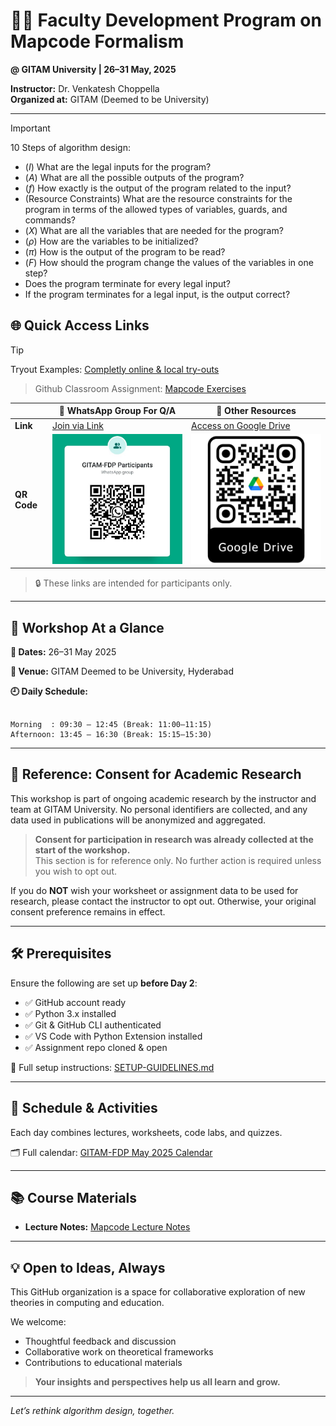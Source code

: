 
# 👨‍🏫 Faculty Development Program on Mapcode Formalism  
**@ GITAM University | 26–31 May, 2025**

<!-- ![Optional Banner](https://github.com/algodynamics-teaching/.github/raw/main/assets/banner.jpg) -->

**Instructor:** Dr. Venkatesh Choppella  
**Organized at:** GITAM (Deemed to be University)

---

> [!IMPORTANT]
> 10 Steps of algorithm design:
>  - $(I)$ What are the legal inputs for the program?
>  - $(A)$ What are all the possible outputs of the program?
>  - $(f)$ How exactly is the output of the program related to the input?
>  - (Resource Constraints) What are the resource constraints for the program in terms of the allowed types of variables, guards, and commands?
>  - $(X)$ What are all the variables that are needed for the program?
>  - $(\rho)$ How are the variables to be initialized?
>  - $(\pi)$ How is the output of the program to be read?
>  - $(F)$ How should the program change the values of the variables in one step?
>  - Does the program terminate for every legal input?
>  - If the program terminates for a legal input, is the output correct?


## 🌐 Quick Access Links

> [!TIP]
> Tryout Examples: [Completly online & local try-outs](https://algodynamics-teaching.github.io/exercise-on-web/lab/index.html)

> Github Classroom Assignment: [Mapcode Exercises](https://classroom.github.com/a/eJfmm8iE)

|                | 📱 WhatsApp Group For Q/A                                                                               | 📁 Other Resources                                                                                                                        |
|----------------|--------------------------------------------------------------------------------------------------------------------------|-------------------------------------------------------------------------------------------------------------------------------------------|
| **Link**       | [Join via Link](https://chat.whatsapp.com/H7jGAGg83Ci0EJxFqGsnAI)                                                        | [Access on Google Drive](https://drive.google.com/drive/folders/1d-edAeLWzPGz0nRxBU1ZHY5lDQRJm-T8?usp=sharing)                           |
| **QR Code**    | <img src="https://github.com/algodynamics-teaching/.github/blob/main/assets/whatsapp-participants-qr.jpg?raw=true" alt="Whatsapp QR" style="max-height: 400px;"/>                                       | <img src="https://github.com/algodynamics-teaching/.github/blob/main/assets/google-drive-qr.png?raw=true" alt="Drive QR" style="max-height: 400px;"/>                                                                   |
> 🔒 These links are intended for participants only.


---

## 🧭 Workshop At a Glance

**📅 Dates:** 26–31 May 2025

**📍 Venue:** GITAM Deemed to be University, Hyderabad

**🕘 Daily Schedule:**
```

Morning  : 09:30 – 12:45 (Break: 11:00–11:15)
Afternoon: 13:45 – 16:30 (Break: 15:15–15:30)

```

---

## 📝 Reference: Consent for Academic Research

This workshop is part of ongoing academic research by the instructor and team at GITAM University. No personal identifiers are collected, and any data used in publications will be anonymized and aggregated.

> **Consent for participation in research was already collected at the start of the workshop.**  
> This section is for reference only. No further action is required unless you wish to opt out.

If you do **NOT** wish your worksheet or assignment data to be used for research, please contact the instructor to opt out. Otherwise, your original consent preference remains in effect.

---

## 🛠 Prerequisites

Ensure the following are set up **before Day 2**:

- ✅ GitHub account ready
- ✅ Python 3.x installed
- ✅ Git & GitHub CLI authenticated
- ✅ VS Code with Python Extension installed
- ✅ Assignment repo cloned & open

📄 Full setup instructions: [SETUP-GUIDELINES.md](https://github.com/algodynamics-teaching/.github/blob/main/SETUP-GUIDELINES.md)

---

## 🧪 Schedule & Activities

Each day combines lectures, worksheets, code labs, and quizzes.

🗂️ Full calendar: [GITAM-FDP May 2025 Calendar](https://docs.google.com/spreadsheets/d/1xSrrYiOOqtzRV0S22pWsUqcUYSoscobBU9CgRXnDNpc/edit?usp=sharing)

---

## 📚 Course Materials
- **Lecture Notes:** [Mapcode Lecture Notes](https://drive.google.com/drive/folders/1d-edAeLWzPGz0nRxBU1ZHY5lDQRJm-T8?usp=sharing)

---

## 💡 Open to Ideas, Always

This GitHub organization is a space for collaborative exploration of new theories in computing and education.

We welcome:

- Thoughtful feedback and discussion
- Collaborative work on theoretical frameworks
- Contributions to educational materials

> **Your insights and perspectives help us all learn and grow.**

---

_Let’s rethink algorithm design, together._
